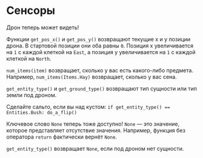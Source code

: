 # Сенсоры
Дрон теперь может видеть!

Функции `get_pos_x()` и `get_pos_y()` возвращают текущие x и y позиции дрона. В стартовой позиции они оба равны `0`. Позиция x увеличивается на `1` с каждой клеткой на `East`, а позиция y увеличивается на `1` с каждой клеткой на `North`.

`num_items(item)` возвращает, сколько у вас есть какого-либо предмета.
Например, `num_items(Items.Hay)` возвращает, сколько у вас сена.

`get_entity_type()` и `get_ground_type()` возвращают тип сущности или тип земли под дроном.

Сделайте сальто, если вы над кустом:
`if get_entity_type() == Entities.Bush:
	do_a_flip()`

Ключевое слово `None` теперь тоже доступно! `None` — это значение, которое представляет отсутствие значения.
Например, функция без оператора `return` фактически вернёт `None`.

`get_entity_type()` возвращает `None`, если под дроном нет сущности.
